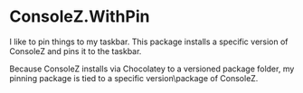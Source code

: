 ConsoleZ.WithPin
=================

I like to pin things to my taskbar. This package installs a specific version of ConsoleZ and pins it to the taskbar.

Because ConsoleZ installs via Chocolatey to a versioned package folder, my pinning package is tied to a specific version\package of ConsoleZ.